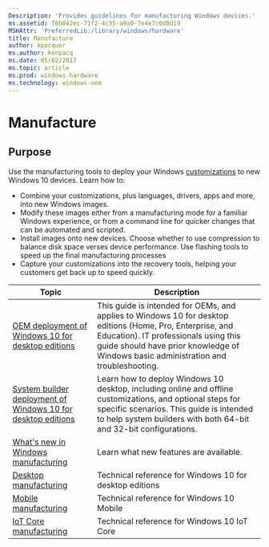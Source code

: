 ```yaml
---
Description: 'Provides guidelines for manufacturing Windows devices.'
ms.assetid: f6b042ec-71f2-4c55-a9a0-7e4e7c0d0d19
MSHAttr: 'PreferredLib:/library/windows/hardware'
title: Manufacture
author: kpacquer
ms.author: kenpacq
ms.date: 05/02/2017
ms.topic: article
ms.prod: windows-hardware
ms.technology: windows-oem
---
```


# Manufacture


## <span id="purpose"></span>Purpose


Use the manufacturing tools to deploy your Windows [customizations](https://msdn.microsoft.com/library/windows/hardware/mt269765.aspx) to new Windows 10 devices. Learn how to:

-   Combine your customizations, plus languages, drivers, apps and more, into new Windows images.
-   Modify these images either from a manufacturing mode for a familiar Windows experience, or from a command line for quicker changes that can be automated and scripted.
-   Install images onto new devices. Choose whether to use compression to balance disk space verses device performance. Use flashing tools to speed up the final manufacturing processes
-   Capture your customizations into the recovery tools, helping your customers get back up to speed quickly.


| Topic | Description |
| --- | --- |
| [OEM deployment of Windows 10 for desktop editions](desktop/oem-deployment-of-windows-10-for-desktop-editions.md) | This guide is intended for OEMs, and applies to Windows 10 for desktop editions (Home, Pro, Enterprise, and Education). IT professionals using this guide should have prior knowledge of Windows basic administration and troubleshooting.
| [System builder deployment of Windows 10 for desktop editions](desktop/system-builder-deployment-of-windows-10-for-desktop-editions.md) | Learn how to deploy Windows 10 desktop, including online and offline customizations, and optional steps for specific scenarios. This guide is intended to help system builders with both 64-bit and 32-bit configurations.
| [What's new in Windows manufacturing](whats-new-in-windows-manufacturing.md) | Learn what new features are available. |
| [Desktop manufacturing](desktop/index.md) | Technical reference for Windows 10 for desktop editions |
| [Mobile manufacturing](mobile/index.md) | Technical reference for Windows 10 Mobile |
| [IoT Core manufacturing](iot/index.md) | Technical reference for Windows 10 IoT Core |
 

 

 

 





